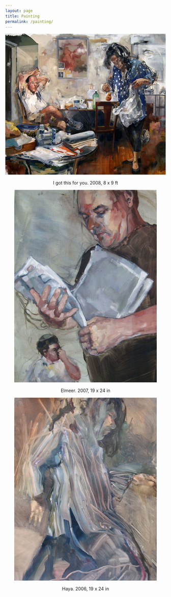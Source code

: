 ```yaml
---
layout: page
title: Painting
permalink: /painting/
---
```


<div style="text-align:center" markdown="1">

![alt text](/images/igotthisforyou.jpg "I got this for you")

I got this for you. 2008, 8 x 9 ft

![alt text](/images/elmeer.jpg "Elmeer")

Elmeer. 2007, 19 x 24 in

![alt text](/images/haya.jpg "Haya")

Haya. 2006, 19 x 24 in

</div>

